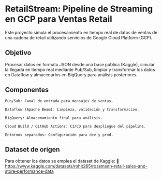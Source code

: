 # RetailStream: Pipeline de Streaming en GCP para Ventas Retail

Este proyecto simula el procesamiento en tiempo real de datos de ventas de una cadena de retail utilizando servicios de Google Cloud Platform (GCP). 

## Objetivo

Procesar datos en formato JSON desde una base pública (Kaggle), simular la llegada en tiempo real mediante Pub/Sub, limpiar y transformar los datos en Dataflow y almacenarlos en BigQuery para análisis posteriores.

## Componentes

    Pub/Sub: Canal de entrada para mensajes de ventas.

    Dataflow (Apache Beam): Limpieza, validación y transformación.

    BigQuery: Almacenamiento final para análisis.

    Cloud Build / GitHub Actions: CI/CD para despliegue del pipeline.

    Entornos separados: Configuración para dev y prod.

## Dataset de origen

Para obtener los datos se emplea el dataset de Kaggle: 
🔗 https://www.kaggle.com/datasets/rohit265/rossmann-retail-sales-and-store-performance-data